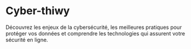 # Cyber-thiwy
Découvrez les enjeux de la cybersécurité, les meilleures pratiques pour protéger vos données et comprendre les technologies qui assurent votre sécurité en ligne.
